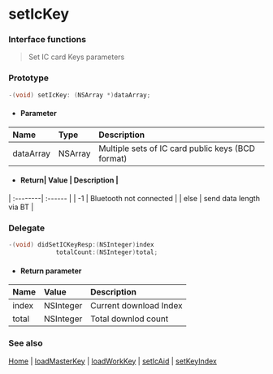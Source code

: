 # setIcKey

### Interface functions
> Set IC card Keys parameters

### Prototype

```objective-c
-(void) setIcKey: (NSArray *)dataArray;
```

- #### Parameter
| Name | Type | Description |
| :-------- | :--------| :------ |
| dataArray| NSArray | Multiple sets of IC card public keys (BCD format) |

- #### Return| Value | Description |
| :--------| :------ |
| -1 | Bluetooth not connected |
| else | send data length via BT |


### Delegate

```objective-c
-(void) didSetICKeyResp:(NSInteger)index 
			 totalCount:(NSInteger)total;
```

- #### Return parameter
| Name | Value | Description |
| :-------- | :--------| :------ |
| index| NSInteger | Current download Index |
| total| NSInteger | Total downlod count |

### See also
[Home](../README.md) | [loadMasterKey](loadMasterKey.md) | [loadWorkKey](loadWorkKey.md) | [setIcAid](setIcAid.md) | [setKeyIndex](setKeyIndex.md)